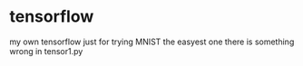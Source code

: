 # tensorflow
my own tensorflow just for trying MNIST the easyest one
there is something wrong in tensor1.py
